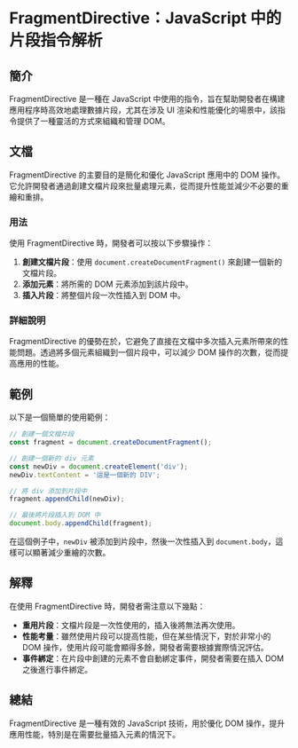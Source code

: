 <!--
Meta Description: # FragmentDirective：JavaScript 中的片段指令解析 ## 簡介 FragmentDirective 是一種在 JavaScript 中使用的指令，旨在幫助開發者在構建應用程序時高效地處理數據片段，尤其在涉及 UI 渲染和性能優化的場景中，該指令提供了一種靈活的方式來組織和...
Meta Keywords: dom, fragmentdirective, javascript, document, div
-->

# FragmentDirective：JavaScript 中的片段指令解析

## 簡介
FragmentDirective 是一種在 JavaScript 中使用的指令，旨在幫助開發者在構建應用程序時高效地處理數據片段，尤其在涉及 UI 渲染和性能優化的場景中，該指令提供了一種靈活的方式來組織和管理 DOM。

## 文檔
FragmentDirective 的主要目的是簡化和優化 JavaScript 應用中的 DOM 操作。它允許開發者通過創建文檔片段來批量處理元素，從而提升性能並減少不必要的重繪和重排。

### 用法
使用 FragmentDirective 時，開發者可以按以下步驟操作：

1. **創建文檔片段**：使用 `document.createDocumentFragment()` 來創建一個新的文檔片段。
2. **添加元素**：將所需的 DOM 元素添加到該片段中。
3. **插入片段**：將整個片段一次性插入到 DOM 中。

### 詳細說明
FragmentDirective 的優勢在於，它避免了直接在文檔中多次插入元素所帶來的性能問題。透過將多個元素組織到一個片段中，可以減少 DOM 操作的次數，從而提高應用的性能。

## 範例
以下是一個簡單的使用範例：

```javascript
// 創建一個文檔片段
const fragment = document.createDocumentFragment();

// 創建一個新的 div 元素
const newDiv = document.createElement('div');
newDiv.textContent = '這是一個新的 DIV';

// 將 div 添加到片段中
fragment.appendChild(newDiv);

// 最後將片段插入到 DOM 中
document.body.appendChild(fragment);
```

在這個例子中，`newDiv` 被添加到片段中，然後一次性插入到 `document.body`，這樣可以顯著減少重繪的次數。

## 解釋
在使用 FragmentDirective 時，開發者需注意以下幾點：

- **重用片段**：文檔片段是一次性使用的，插入後將無法再次使用。
- **性能考量**：雖然使用片段可以提高性能，但在某些情況下，對於非常小的 DOM 操作，使用片段可能會顯得多餘，開發者需要根據實際情況評估。
- **事件綁定**：在片段中創建的元素不會自動綁定事件，開發者需要在插入 DOM 之後進行事件綁定。

## 總結
FragmentDirective 是一種有效的 JavaScript 技術，用於優化 DOM 操作，提升應用性能，特別是在需要批量插入元素的情況下。